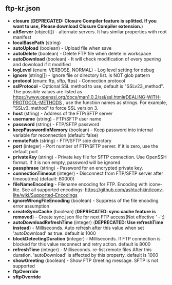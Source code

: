 ## ftp-kr.json
* **closure**  (**DEPRECATED: Closure Compiler feature is splitted. If you want to use, Please download Closure Compiler extension.**)
* **altServer** (object[]) - alternate servers. It has similar properties with root manifest
* **localBasePath** (string)
* **autoUpload** (boolean) - Upload file when save
* **autoDelete** (boolean) - Delete FTP file when delete in workspace
* **autoDownload** (boolean) - It will check modification of every opening and download if it modified
* **logLevel** (enum: VERBOSE, NORMAL) - Log level setting for debug
* **ignore** (string[]) - Ignore file or directory list. Is NOT glob pattern
* **protocol** (enum: ftp, sftp, ftps) - Connection protocol
* **sslProtocol**  -  Optional SSL method to use, default is "SSLv23_method". The possible values are listed as https://www.openssl.org/docs/man1.0.2/ssl/ssl.html#DEALING-WITH-PROTOCOL-METHODS , use the function names as strings. For example, "SSLv3_method" to force SSL version 3.
* **host** (string) - Address of the FTP/SFTP server
* **username** (string) - FTP/SFTP user name
* **password** (string) - FTP/SFTP password
* **keepPasswordInMemory** (boolean) - Keep password into internal variable for reconnection (default: false)
* **remotePath** (string) - FTP/SFTP side directory
* **port** (integer) - Port number of FTP/SFTP server. If it is zero, use the default port
* **privateKey** (string) - Private key file for SFTP connection. Use OpenSSH format. If it is non empty, password will be ignored
* **passphrase** (string) - Password for an encrypted private key.
* **connectionTimeout** (integer) - Disconnect from FTP/SFTP server after timeout(ms) (default: 60000)
* **fileNameEncoding**  - Filename encoding for FTP. Encoding with iconv-lite.
 See all supported encodings: https://github.com/ashtuchkin/iconv-lite/wiki/Supported-Encodings
* **ignoreWrongFileEncoding** (boolean) - Suppress of the file encoding error assumption
* **createSyncCache** (boolean) (**DEPRECATED: sync cache feature is removed**) - Create sync.json file for next FTP access(Not effective ' -';)
* **autoDownloadRefreshTime** (integer) (**DEPRECATED: Use refreshTime instead**) - Milliseconds. Auto refresh after this value when set 'autoDownload' as true. default is 1000
* **blockDetectingDuration** (integer) - Milliseconds. If FTP connection is blocked for this value reconnect and retry action. default is 8000
* **refreshTime** (integer) - Milliseconds. re-list remote files After this duration. 'autoDownload' is affected by this property. default is 1000
* **showGreeting** (boolean) - Show FTP Greeting message. SFTP is not supported
* **ftpOverride** 
* **sftpOverride** 
